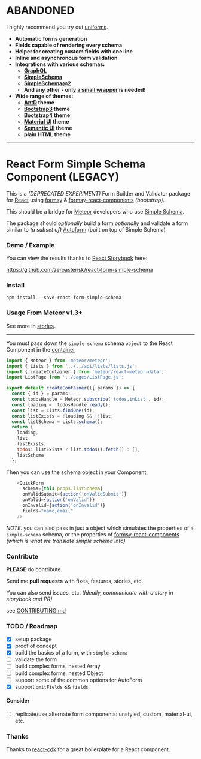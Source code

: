 # ABANDONED

I highly recommend you try out [uniforms](https://github.com/vazco/uniforms).

* **Automatic forms generation**
* **Fields capable of rendering every schema**
* **Helper for creating custom fields with one line**
* **Inline and asynchronous form validation**
* **Integrations with various schemas:**
    * **[GraphQL](https://github.com/graphql/graphql-js)**
    * **[SimpleSchema](https://github.com/aldeed/meteor-simple-schema)**
    * **[SimpleSchema@2](https://github.com/aldeed/node-simple-schema)**
    * **And any other - only [a small wrapper](https://github.com/vazco/uniforms/blob/master/INTRODUCTION.md#schemas) is needed!**
* **Wide range of themes:**
    * **[AntD](https://ant.design/) theme**
    * **[Bootstrap3](http://getbootstrap.com/) theme**
    * **[Bootstrap4](http://v4-alpha.getbootstrap.com/) theme**
    * **[Material UI](http://www.material-ui.com/) theme**
    * **[Semantic UI](http://semantic-ui.com/) theme**
    * **plain HTML theme**

-------

# React Form Simple Schema Component (LEGACY)

This is a *(DEPRECATED EXPERIMENT)* Form Builder and Validator package for
[React](https://facebook.github.io/react/)
using
[formsy](https://github.com/christianalfoni/formsy-react) &
[formsy-react-components](https://github.com/twisty/formsy-react-components)
*(bootstrap)*.

This should be a bridge for
[Meteor](https://meteor.com)
developers who use
[Simple Schema](https://atmospherejs.com/aldeed/simple-schema).

The package should *optionally* build a form *optionally* and validate a form
similar to *(a subset of)*
[Autoform](https://github.com/aldeed/meteor-autoform)
(built on top of Simple Schema)

### Demo / Example

You can view the results thanks to
[React Storybook](https://github.com/kadirahq/react-storybook)
here:

https://github.com/zeroasterisk/react-form-simple-schema

### Install

```
npm install --save react-form-simple-schema
```

### Usage From Meteor v1.3+

See more in [stories](./src/stories).

----

You must pass down the `simple-schema` schema `object` to the
React Component in the
[container](http://guide.meteor.com/react.html#using-createContainer)

```js
import { Meteor } from 'meteor/meteor';
import { Lists } from '../../api/lists/lists.js';
import { createContainer } from 'meteor/react-meteor-data';
import ListPage from '../pages/ListPage.js';

export default createContainer(({ params }) => {
  const { id } = params;
  const todosHandle = Meteor.subscribe('todos.inList', id);
  const loading = !todosHandle.ready();
  const list = Lists.findOne(id);
  const listExists = !loading && !!list;
  const listSchema = Lists.schema();
  return {
    loading,
    list,
    listExists,
    todos: listExists ? list.todos().fetch() : [],
    listSchema
  };
```

Then you can use the schema object in your Component.

```js
    <QuickForm
      schema={this.props.listSchema}
      onValidSubmit={action('onValidSubmit')}
      onValid={action('onValid')}
      onInvalid={action('onInvalid')}
      fields="name,email"
    />
```

*NOTE:* you can also pass in just a object which simulates the properties of
a `simple-schema` schema, or the properties of
[formsy-react-components](https://github.com/twisty/formsy-react-components)
*(which is what we translate simple schema into)*

### Contribute

**PLEASE** do contribute.

Send me **pull requests** with fixes, features, stories, etc.

You can also send issues, etc.  *(Ideally, communicate with a story in storybook and PR)*

see [CONTRIBUTING.md](./CONTRIBUTING.md)

### TODO / Roadmap

- [x] setup package
- [x] proof of concept
- [x] build the basics of a form, with `simple-schema`
- [ ] validate the form
- [ ] build complex forms, nested Array
- [ ] build complex forms, nested Object
- [ ] support some of the common options for AutoForm
 - [x] support `omitFields` && `fields`

#### Consider

- [ ] replicate/use alternate form components: unstyled, custom, material-ui, etc.

### Thanks

Thanks to [react-cdk](https://github.com/kadirahq/react-cdk) for a great
boilerplate for a React component.
